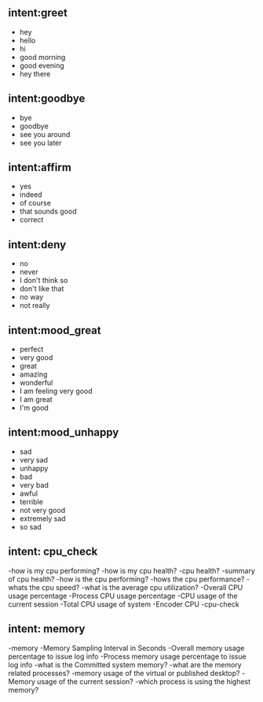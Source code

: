 ## intent:greet
- hey
- hello
- hi
- good morning
- good evening
- hey there

## intent:goodbye
- bye
- goodbye
- see you around
- see you later

## intent:affirm
- yes
- indeed
- of course
- that sounds good
- correct

## intent:deny
- no
- never
- I don't think so
- don't like that
- no way
- not really

## intent:mood_great
- perfect
- very good
- great
- amazing
- wonderful
- I am feeling very good
- I am great
- I'm good

## intent:mood_unhappy
- sad
- very sad
- unhappy
- bad
- very bad
- awful
- terrible
- not very good
- extremely sad
- so sad

## intent: cpu_check
-how is my cpu performing?
-how is my cpu health?
-cpu health?
-summary of cpu health?
-how is the cpu performing?
-hows the cpu performance?
-whats the cpu speed?
-what is the average cpu utilization?
-Overall CPU usage percentage
-Process CPU usage percentage
-CPU usage of the current session
-Total CPU usage of system
-Encoder CPU
-cpu-check

## intent: memory
-memory
-Memory Sampling Interval in Seconds
-Overall memory usage percentage to issue log info
-Process memory usage percentage to issue log info
-what is the Committed system memory?
-what are the memory related processes?
-memory usage of the virtual or published desktop?
-Memory usage of the current session?
-which process is using the highest memory?